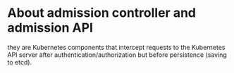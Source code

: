 # About admission controller and admission API

they are Kubernetes components that intercept requests to the Kubernetes API server after authentication/authorization but before persistence (saving to etcd).
